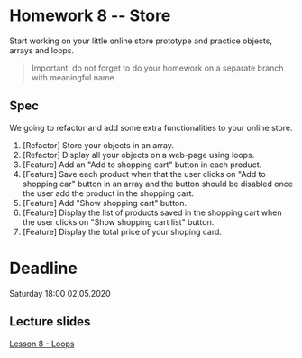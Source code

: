 # Homework 8 -- Store

Start working on your little online store prototype and practice objects, arrays and loops.

> Important: do not forget to do your homework on a separate branch with meaningful name

## Spec

We going to refactor and add some extra functionalities to your online store.

1. [Refactor] Store your objects in an array.
2. [Refactor] Display all your objects on a web-page using loops.
3. [Feature] Add an "Add to shopping cart" button in each product.
4. [Feature] Save each product when that the user clicks on "Add to shopping car" button in an array and the button should be disabled once the user add the product in the shopping cart.
5. [Feature] Add "Show shopping cart" button.
6. [Feature] Display the list of products saved in the shopping cart when the user clicks on "Show shopping cart list" button.
7. [Feature] Display the total price of your shoping card.

# Deadline

Saturday 18:00 02.05.2020

## Lecture slides

[Lesson 8 - Loops](https://mrtim.github.io/js-munich-2020-spring/lessons/8_loops)
